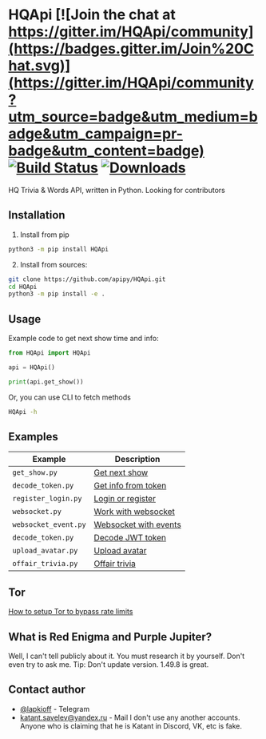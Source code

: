 # HQApi [![Join the chat at https://gitter.im/HQApi/community](https://badges.gitter.im/Join%20Chat.svg)](https://gitter.im/HQApi/community?utm_source=badge&utm_medium=badge&utm_campaign=pr-badge&utm_content=badge) [![Build Status](https://travis-ci.org/apipy/HQApi.svg?branch=master)](https://travis-ci.org/apipy/HQApi) [![Downloads](https://pepy.tech/badge/hqapi)](https://pepy.tech/project/hqapi)
HQ Trivia & Words API, written in Python. Looking for contributors

## Installation
1. Install from pip
```bash
python3 -m pip install HQApi
```

2. Install from sources:
```bash
git clone https://github.com/apipy/HQApi.git
cd HQApi
python3 -m pip install -e .
```

## Usage
Example code to get next show time and info:
```python
from HQApi import HQApi

api = HQApi()

print(api.get_show())
```
Or, you can use CLI to fetch methods
```bash
HQApi -h
```

## Examples
| Example             | Description                                                                                        |
|---------------------|----------------------------------------------------------------------------------------------------|
| `get_show.py`       | [Get next show](https://github.com/apipy/HQApi/blob/master/examples/get_show.py)                   |
| `decode_token.py`   | [Get info from token](https://github.com/apipy/HQApi/blob/master/examples/decode_token.py)         |
| `register_login.py` | [Login or register](https://github.com/apipy/HQApi/blob/master/examples/register_login.py)         |
| `websocket.py`      | [Work with websocket](https://github.com/apipy/HQApi/blob/master/examples/websocket.py)            |
| `websocket_event.py`| [Websocket with events](https://github.com/apipy/HQApi/blob/master/examples/websocket_event.py)    |
| `decode_token.py`   | [Decode JWT token](https://github.com/apipy/HQApi/blob/master/examples/decode_token.py)            |
| `upload_avatar.py`  | [Upload avatar](https://github.com/apipy/HQApi/blob/master/examples/upload_avatar.py)              |
| `offair_trivia.py`  | [Offair trivia](https://github.com/apipy/HQApi/blob/master/examples/offair_trivia.py)              |

## Tor
[How to setup Tor to bypass rate limits](https://github.com/apipy/HQApi/blob/master/tor.md)


## What is Red Enigma and Purple Jupiter?
Well, I can't tell publicly about it. You must research it by yourself. Don't even try to ask me. 
Tip: Don't update version. 1.49.8 is great.

## Contact author
* [@lapkioff](https://t.me/lapkioff) - Telegram
* katant.savelev@yandex.ru - Mail
I don't use any another accounts. Anyone who is claiming that he is Katant in Discord, VK, etc is fake.
